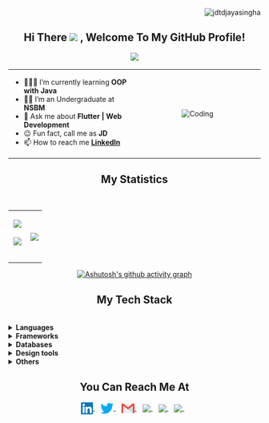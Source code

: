 <p align="right"> <img src="https://komarev.com/ghpvc/?username=jdtdjayasingha&label=Profile%20Views&color=0e75b6&style=flat" alt="jdtdjayasingha" /> </p>

<!--<p align="center"><picture align="center"><img align="center" src = "https://github.com/7oSkaaa/7oSkaaa/blob/main/Images/about_me.gif?raw=true" width = 80px></picture></p>-->

<div align="center">
<h2> Hi There <img src="https://github.com/abdoachhoubi/abdoachhoubi/blob/main/gifs/Hi.gif" width="35"> , Welcome To My GitHub Profile!</h2>

<p align="center">
<a href="https://github.com/DenverCoder1/readme-typing-svg"><img src="https://readme-typing-svg.herokuapp.com?font=Poppins&color=cyan&size=18&center=true&vCenter=true&width=600&height=50&lines=Student+at+the+NSBM+Green+University;Software+Engineering+Undergraduate;Flutter+Developer"></a>
</p>

<table align="center">
<tr border="none">
<td width="50%" align="left">
  
- 👨🏽‍💻 I’m currently learning **OOP with Java**
- 🧑‍🎓 I’m an Undergraduate at **NSBM**
- 💬 Ask me about **Flutter | Web Development**&nbsp;&nbsp;&nbsp;
- 😉 Fun fact, call me as **JD**
- 📫 How to reach me **[LinkedIn](https://www.linkedin.com/in/jdtdjayasingha/)**

</td>
<td width="50%" align="center">
<img align="center" width="370" alt="Coding" src="https://media.giphy.com/media/QvpqTCiEcwtvx6wwJK/giphy.gif" height="160" frameBorder="0" class="giphy-embed">
</td>
</tr>
</table>

<h2 align="center">My Statistics</h2><br>
<p align="center">
<table align="center">
<tr border="none">
<td width="55%" align="center">
<p align=center>
  
  <div align=center>
          <a href="https://github.com/denvercoder1/github-readme-streak-stats" title="Go to Source">
      <img align="center" width=450 src="https://github-readme-stats.vercel.app/api?username=jdtdjayasingha&theme=gotham&show_icons=true&count_private=true&hide_title=true&hide_border=false" />
    </a>
      <br>
       <br>
     <a href="https://github.com/anuraghazra/github-readme-stats" title="Go to Source">
      <img align="center" width=450 src="http://github-readme-streak-stats.herokuapp.com?user=jdtdjayasingha&theme=gotham&hide_border=false&date_format=M%20j%5B%2C%20Y%5D"/> 
    </a>
    
  </div>
  <br>
  
</p>
</td>
<td width="45%" align="center">
  <img align="center" width=350 src="https://github-readme-stats.vercel.app/api/top-langs/?username=jdtdjayasingha&count_private=true&theme=gotham&hide&langs_count=6"/>
</td>
</tr>
</table> 

[![Ashutosh's github activity graph](https://github-readme-activity-graph.vercel.app/graph?username=jdtdjayasingha&theme=github-compact&)](https://github.com/ashutosh00710/github-readme-activity-graph)


<h2 align="center">My Tech Stack</h2><br>
  <div align=left>
<details>	
  <summary><b>Languages</b></summary><br>
  <img width ='32px' src ='https://raw.githubusercontent.com/rahulbanerjee26/githubAboutMeGenerator/main/icons/dart.svg'> </a>
   <img width ='32px' src ='https://raw.githubusercontent.com/rahulbanerjee26/githubAboutMeGenerator/main/icons/javascript.svg'> </a>
   <img width ='32px' src ='https://raw.githubusercontent.com/rahulbanerjee26/githubAboutMeGenerator/main/icons/c.svg'> </a>
 <img width ='32px' src ='https://raw.githubusercontent.com/rahulbanerjee26/githubAboutMeGenerator/main/icons/java.svg'> </a>
  <img width ='32px' src ='https://raw.githubusercontent.com/rahulbanerjee26/githubAboutMeGenerator/main/icons/css.svg'> </a>
 <img width ='32px' src ='https://raw.githubusercontent.com/rahulbanerjee26/githubAboutMeGenerator/main/icons/html.svg'> </a>
 <img width ='32px' src ='https://raw.githubusercontent.com/rahulbanerjee26/githubAboutMeGenerator/main/icons/csharp.svg'> </a>
  <img width ='32px' src ='https://raw.githubusercontent.com/rahulbanerjee26/githubAboutMeGenerator/main/icons/php.svg'> </a>

 

  
</details>

<details>	
  <summary><b>Frameworks</b></summary><br>
   <img width ='32px' src ='https://raw.githubusercontent.com/rahulbanerjee26/githubAboutMeGenerator/main/icons/bootstrap.svg'> </a>
<img width ='32px' src ='https://raw.githubusercontent.com/rahulbanerjee26/githubAboutMeGenerator/main/icons/flutter.svg'> </a>
 <img width ='32px' src ='https://raw.githubusercontent.com/rahulbanerjee26/githubAboutMeGenerator/main/icons/dotnet.svg'> </a>
</details>

<details>	
  <summary><b>Databases</b></summary><br>
  <img width ='32px' src ='https://raw.githubusercontent.com/devicons/devicon/master/icons/mysql/mysql-original-wordmark.svg'> </a>
    <img width ='32px' src ='https://github.com/Scar1109/skill-icons/blob/Scar1109/icons/microsoftSQL.svg'> </a>

</details>


<details>	
  <summary><b>Design tools</b></summary><br>
 <img width ='32px' src ='https://raw.githubusercontent.com/rahulbanerjee26/githubAboutMeGenerator/main/icons/illustrator.svg'> </a>
 <img width ='32px' src ='https://raw.githubusercontent.com/rahulbanerjee26/githubAboutMeGenerator/main/icons/photoshop.svg'> </a>
<img width ='32px' src ='https://raw.githubusercontent.com/rahulbanerjee26/githubAboutMeGenerator/main/icons/figma.svg'> </a>
  </details>

<details>	
  <summary><b>Others</b></summary><br>
<img width ='32px' src ='https://raw.githubusercontent.com/github/explore/80688e429a7d4ef2fca1e82350fe8e3517d3494d/topics/android/android.png'> </a>
 <img width ='32px' src ='https://raw.githubusercontent.com/rahulbanerjee26/githubAboutMeGenerator/main/icons/firebase.svg'> </a>
 <img width ='32px' src ='https://raw.githubusercontent.com/rahulbanerjee26/githubAboutMeGenerator/main/icons/git.svg'> </a>
</details>

  </div>

<div align="center">
  <h2><b>You Can Reach Me At</b></h2>
</div>
<p align="center">
<a href="https://www.linkedin.com/in/jdtdjayasingha/" target="_blank">
  <img align="center" | Linkedin" width="24px" src="https://github.com/SatYu26/SatYu26/blob/master/Assets/Linkedin.svg" />
</a> &nbsp;&nbsp;
<a href="https://x.com/jdtdjayasingha" target="_blank">
  <img align="center" | Twitter" width="26px" src="https://github.com/SatYu26/SatYu26/blob/master/Assets/Twitter.svg" />
</a> &nbsp;&nbsp;
<a href="mailto:jdtdjayasingha@gmail.com" >
  <img align="center" | Gmail" width="26px" src="https://github.com/SatYu26/SatYu26/blob/master/Assets/Gmail.svg" />
</a> &nbsp;&nbsp;

  <a href="https://stackoverflow.com/users/25126574/tharindu-dilshan">
    <img align="center" | stack-overflow" width="24px" src="https://raw.githubusercontent.com/rahulbanerjee26/githubAboutMeGenerator/main/icons/stack-overflow.svg" />
</a> &nbsp;&nbsp;

<a href="https://github.com/jdtdjayasingha">
    <img align="center" | GitHub" width="24px" src="https://raw.githubusercontent.com/rahulbanerjee26/githubAboutMeGenerator/main/icons/github.svg" />
</a> &nbsp;&nbsp;

<a href="https://www.facebook.com/jdtdilshan?mibextid=ZbWKwL">
    <img align="center" | Facebook" width="24px" src="https://raw.githubusercontent.com/rahulbanerjee26/githubAboutMeGenerator/main/icons/facebook.svg" />
</a> &nbsp;&nbsp;
<p>

 


